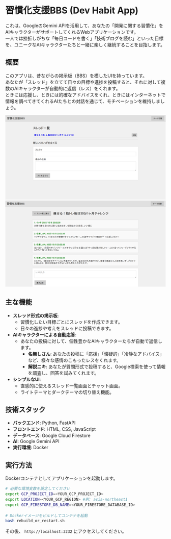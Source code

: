 # 習慣化支援BBS (Dev Habit App)
これは、GoogleのGemini APIを活用して、あなたの「開発に関する習慣化」をAIキャラクターがサポートしてくれるWebアプリケーションです。  
一人では挫折しがちな「毎日コードを書く」「技術ブログを読む」といった目標を、ユニークなAIキャラクターたちと一緒に楽しく継続することを目指します。  

## 概要
このアプリは、昔ながらの掲示板（BBS）を模したUIを持っています。  
あなたが「スレッド」を立てて日々の目標や進捗を投稿すると、それに対して複数のAIキャラクターが自動的に返信（レス）をくれます。  
ときには応援し、ときには的確なアドバイスをくれ、ときにはインターネットで情報を調べてきてくれるAIたちとの対話を通じて、モチベーションを維持しましょう。  

![投稿画面](./assets/image3.png)
![チャット画面](./assets/image4.png)

## 主な機能

*   **スレッド形式の掲示板**:
    *   習慣化したい目標ごとにスレッドを作成できます。
    *   日々の進捗や考えをスレッドに投稿できます。
*   **AIキャラクターによる自動応答**:
    *   あなたの投稿に対して、個性豊かなAIキャラクターたちが自動で返信します。
        *   **名無しさん**: あなたの投稿に「応援」「懐疑的」「冷静なアドバイス」など、様々な感情のこもったレスをくれます。
        *   **解説ニキ**: あなたが質問形式で投稿すると、Google検索を使って情報を調査し、回答を試みてくれます。
*   **シンプルなUI**:
    *   直感的に使えるスレッド一覧画面とチャット画面。
    *   ライトテーマとダークテーマの切り替え機能。

## 技術スタック

*   **バックエンド**: Python, FastAPI
*   **フロントエンド**: HTML, CSS, JavaScript
*   **データベース**: Google Cloud Firestore
*   **AI**: Google Gemini API
*   **実行環境**: Docker

## 実行方法

Dockerコンテナとしてアプリケーションを起動します。

```bash
# 必要な環境変数を設定してください
export GCP_PROJECT_ID=<YOUR_GCP_PROJECT_ID>
export LOCATION=<YOUR_GCP_REGION> #例: asia-northeast1
export GCP_FIRESTORE_DB_NAME=<YOUR_FIRESTORE_DATABASE_ID>

# Dockerイメージをビルドしてコンテナを起動
bash rebuild_or_restart.sh
```

その後、 `http://localhost:3232` にアクセスしてください。
